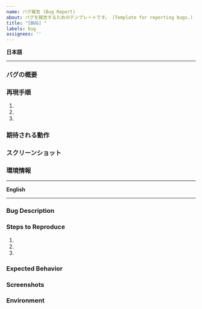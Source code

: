 ```yaml
---
name: バグ報告 (Bug Report)
about: バグを報告するためのテンプレートです。 (Template for reporting bugs.)
title: "[BUG] "
labels: bug
assignees: ''
---
```


**日本語**

---

### バグの概要
### 再現手順
1.
2.
3.

### 期待される動作
### スクリーンショット
### 環境情報
---

**English**

---

### Bug Description
### Steps to Reproduce
1.
2.
3.

### Expected Behavior
### Screenshots
### Environment